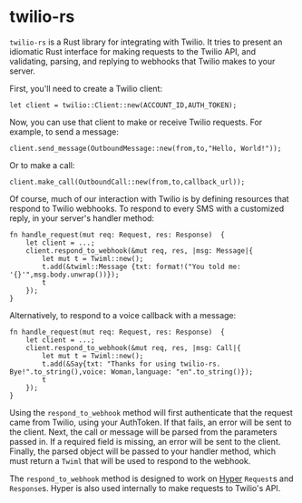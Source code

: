 twilio-rs
=========
`twilio-rs` is a Rust library for integrating with Twilio. It tries to present an idiomatic Rust interface for making requests to the Twilio API, and validating, parsing, and replying to webhooks that Twilio makes to your server.

First, you'll need to create a Twilio client:

	let client = twilio::Client::new(ACCOUNT_ID,AUTH_TOKEN);
	
Now, you can use that client to make or receive Twilio requests. For example, to send a message:

	client.send_message(OutboundMessage::new(from,to,"Hello, World!"));

Or to make a call:

	client.make_call(OutboundCall::new(from,to,callback_url));
	
Of course, much of our interaction with Twilio is by defining resources that respond to Twilio webhooks. To respond to every SMS with a customized reply, in your server's handler method:

	fn handle_request(mut req: Request, res: Response)  {
		let client = ...;
		client.respond_to_webhook(&mut req, res, |msg: Message|{
			let mut t = Twiml::new();
            t.add(&twiml::Message {txt: format!("You told me: '{}'",msg.body.unwrap())});
            t
		});
	}

Alternatively, to respond to a voice callback with a message:

	fn handle_request(mut req: Request, res: Response)  {
		let client = ...;
		client.respond_to_webhook(&mut req, res, |msg: Call|{
			let mut t = Twiml::new();
			t.add(&Say{txt: "Thanks for using twilio-rs. Bye!".to_string(),voice: Woman,language: "en".to_string()});
            t
		});
	}

Using the `respond_to_webhook` method will first authenticate that the request came from Twilio, using your AuthToken. If that fails, an error will be sent to the client. Next, the call or message will be parsed from the parameters passed in. If a required field is missing, an error will be sent to the client. Finally, the parsed object will be passed to your handler method, which must return a `Twiml` that will be used to respond to the webhook.

The `respond_to_webhook` method is designed to work on [Hyper](https://github.com/hyperium/hyper) `Request`s and `Response`s. Hyper is also used internally to make requests to Twilio's API.
